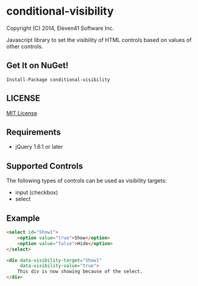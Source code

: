 # conditional-visibility

Copyright (C) 2014, Eleven41 Software Inc.

Javascript library to set the visibility of HTML controls based on values of other controls.

## Get It on NuGet!

	Install-Package conditional-visibility

## LICENSE
[MIT License](https://github.com/eleven41/conditional-visibility/blob/master/LICENSE)

## Requirements

* jQuery 1.6.1 or later

## Supported Controls

The following types of controls can be used as visibility targets:

* input (checkbox)
* select

## Example

```html
<select id="Show1">
    <option value="true">Show</option>
    <option value="false">Hide</option>
</select>

<div data-visibility-target="Show1"
     data-visibility-value="true">
    This div is now showing because of the select.
</div>
```



